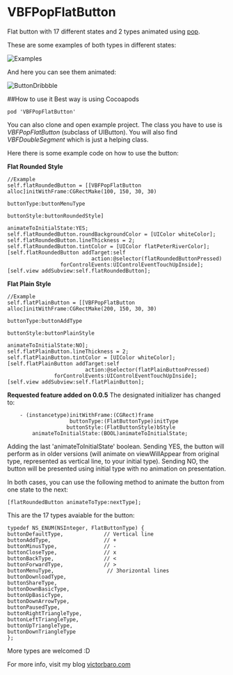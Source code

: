 VBFPopFlatButton
================

Flat button with 17 different states and 2 types animated using [pop](https://github.com/facebook/pop).

These are some examples of both types in different states:


![Examples](https://github.com/jibeex/VBFPopFlatButton/blob/master/examples.jpg)

And here you can see them animated:

![ButtonDribbble](https://d13yacurqjgara.cloudfront.net/users/381133/screenshots/1696580/vbfpopflatbutton3.gif)


##How to use it
Best way is using Cocoapods

    pod 'VBFPopFlatButton'
  

You can also clone and open example project.
The class you have to use is *VBFPopFlatButton* (subclass of UIButton). 
You will also find *VBFDoubleSegment* which is just a helping class.


Here there is some example code on how to use the button:

**Flat Rounded Style**

    //Example
    self.flatRoundedButton = [[VBFPopFlatButton alloc]initWithFrame:CGRectMake(100, 150, 30, 30)
                                                  buttonType:buttonMenuType
                                                 buttonStyle:buttonRoundedStyle]
                                                 animateToInitialState:YES;
    self.flatRoundedButton.roundBackgroundColor = [UIColor whiteColor];
    self.flatRoundedButton.lineThickness = 2;
    self.flatRoundedButton.tintColor = [UIColor flatPeterRiverColor];
    [self.flatRoundedButton addTarget:self
                               action:@selector(flatRoundedButtonPressed)
                     forControlEvents:UIControlEventTouchUpInside];
    [self.view addSubview:self.flatRoundedButton];


**Flat Plain Style**

    //Example
    self.flatPlainButton = [[VBFPopFlatButton alloc]initWithFrame:CGRectMake(200, 150, 30, 30)
                                                       buttonType:buttonAddType
                                                      buttonStyle:buttonPlainStyle
                                                      animateToInitialState:NO];
    self.flatPlainButton.lineThickness = 2;
    self.flatPlainButton.tintColor = [UIColor whiteColor];
    [self.flatPlainButton addTarget:self
                             action:@selector(flatPlainButtonPressed)
                   forControlEvents:UIControlEventTouchUpInside];
    [self.view addSubview:self.flatPlainButton];

**Requested feature added on 0.0.5**
The designated initializer has changed to:

        - (instancetype)initWithFrame:(CGRect)frame 
                        buttonType:(FlatButtonType)initType 
                       buttonStyle:(FlatButtonStyle)bStyle 
            animateToInitialState:(BOOL)animateToInitialState;  

Adding the last 'animateToInitialState' boolean. Sending YES, the button will perform as in older versions (will animate on viewWillAppear from original type, represented as vertical line, to your initial type). Sending NO, the button will be presented using initial type with no animation on presentation.


In both cases, you can use the following method to animate the button from one state to the next:

    [flatRoundedButton animateToType:nextType];


This are the 17 types avaiable for the button:

    typedef NS_ENUM(NSInteger, FlatButtonType) {
    buttonDefaultType,             // Vertical line
    buttonAddType,                 // +
    buttonMinusType,               // -
    buttonCloseType,               // x
    buttonBackType,                // <
    buttonForwardType,             // >
    buttonMenuType,                 // 3horizontal lines
    buttonDownloadType,
    buttonShareType,
    buttonDownBasicType,
    buttonUpBasicType,
    buttonDownArrowType,
    buttonPausedType,
    buttonRightTriangleType,
    buttonLeftTriangleType,
    buttonUpTriangleType,
    buttonDownTriangleType
    };

More types are welcomed :D

For more info, visit my blog [victorbaro.com](http://victorbaro.com/)
